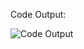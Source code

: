 Code Output:

![Code Output](https://github.com/saadsultan482/BMI-Calculator/assets/155612191/c8ee2229-8a40-4a15-91c0-9c5154da9a5a)
